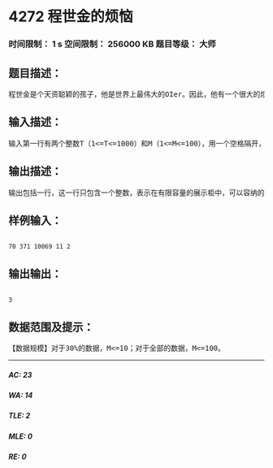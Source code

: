 # 4272 程世金的烦恼   
### 时间限制： 1 s     空间限制： 256000 KB     题目等级： 大师  
## 题目描述：  

<pre>
程世金是个天资聪颖的孩子，他是世界上最伟大的OIer。因此，他有一个很大的烦恼，他有太多的金牌，导致他的展示柜无法容纳，所以他想将一些金牌融掉，来用金子做一些自己喜欢的艺术品。（他已经不在意荣誉了，因为他已经是世界公认的最伟大的OIer了）他选择哪些金牌溶解，哪些保留。每一个金牌有占用展示柜的体积数，每一个金牌也有程世金对它的喜爱程度值。展示柜体积一定，程世金想在有限体积的展示柜中，放下他最喜欢的一些金牌。（也就是喜爱值和最高）如果你是程世金最好的朋友，你能完成这个任务吗？
</pre>
  
  
## 输入描述：  

<pre>
输入第一行有两个整数T（1<=T<=1000）和M（1<=M<=100），用一个空格隔开，T代表展示柜的容量，M代表金牌的数目。接下来的M行每行包括两个在1到100之间（包括1和100）的整数，分别表示每个金牌的体积和程世金对它的喜爱程度。
</pre>
  
  
## 输出描述：  

<pre>
输出包括一行，这一行只包含一个整数，表示在有限容量的展示柜中，可以容纳的金牌的喜爱度之和最大。
</pre>
  
  
## 样例输入：  

<pre><code>
70 371 10069 11 2
</code></pre>
  
  
## 输出输出：  

<pre><code>
3
</code></pre>
  
  
## 数据范围及提示：  

<pre>
【数据规模】对于30%的数据，M<=10；对于全部的数据，M<=100。
</pre>
  
  
***  

##### AC: 23  
##### WA: 14  
##### TLE: 2  
##### MLE: 0  
##### RE: 0  
